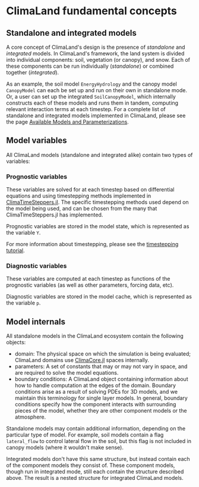 # ClimaLand fundamental concepts

## Standalone and integrated models
A core concept of ClimaLand's design is the presence of _standalone_ and _integrated_ models.
In ClimaLand's framework, the land system is divided into individual components: soil, vegetation (or canopy), and snow. Each of these components can be run individually (_standalone_) or combined together (_integrated_).

As an example, the soil model `EnergyHydrology` and the canopy model `CanopyModel`
can each be set up and run on their own in standalone mode. Or, a user can set up
the integrated `SoilCanopyModel`, which internally constructs each of these models
and runs them in tandem, computing relevant interaction terms at each timestep.
For a complete list of standalone and integrated models implemented in ClimaLand,
please see the page [Available Models and Parameterizations](@ref).

## Model variables

All ClimaLand models (standalone and integrated alike) contain two types of variables:

### Prognostic variables
These variables are solved for at each timestep based on differential equations and using timestepping methods implemented in [ClimaTimeSteppers.jl](https://github.com/CliMA/ClimaTimeSteppers.jl). The specific timestepping methods used depend on the model being used, and can be chosen from the many that ClimaTimeSteppers.jl has implemented.

Prognostic variables are stored in the model state, which is represented as the variable `Y`.

For more information about timestepping, please see the [timestepping tutorial](https://clima.github.io/ClimaLand.jl/stable/generated/shared_utilities/timestepping/).

### Diagnostic variables
These variables are computed at each timestep as functions of the prognostic variables (as well as other parameters, forcing data, etc).

Diagnostic variables are stored in the model cache, which is represented as the variable `p`.

## Model internals
All standalone models in the ClimaLand ecosystem contain the following objects:
- domain: The physical space on which the simulation is being evaluated; ClimaLand domains use [ClimaCore.jl](https://github.com/CliMA/ClimaCore.jl) spaces internally.
- parameters: A set of constants that may or may not vary in space, and are required to solve the model equations.
- boundary conditions: A ClimaLand object containing information about how to handle computation at the edges of the domain.
Boundary conditions arise as a result of solving PDEs for 3D models, and we maintain this terminology for single layer models.
In general, boundary conditions specify how the component interacts with surrounding pieces of the model, whether they are
other component models or the atmosphere.

Standalone models may contain additional information, depending on the particular type of model.
For example, soil models contain a flag `lateral_flow` to control lateral flow in the soil, but this flag is not included in canopy models (where it wouldn't make sense).

Integrated models don't have this same structure, but instead contain each of the component models they consist of.
These component models, though run in integrated mode, still each contain the structure described above.
The result is a nested structure for integrated ClimaLand models.
